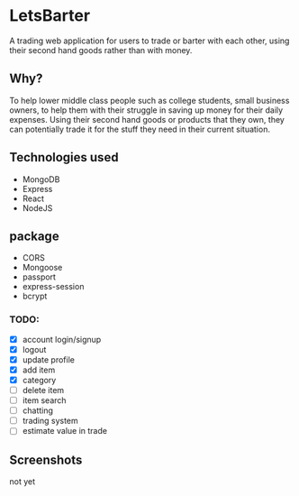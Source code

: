 # LetsBarter

A trading web application for users to trade or barter with each other, using their second hand goods rather than with money.

## Why?
To help lower middle class people such as college students, small business owners, to help them with their struggle in saving up money for their daily expenses. Using their second hand goods or products that they own, they can potentially trade it for the stuff they need in their current situation.

## Technologies used
- MongoDB
- Express
- React
- NodeJS
## package
- CORS
- Mongoose
- passport
- express-session
- bcrypt

### TODO:
- [x] account login/signup
- [x] logout
- [x] update profile
- [x] add item
- [x] category
- [ ] delete item
- [ ] item search
- [ ] chatting
- [ ] trading system
- [ ] estimate value in trade

## Screenshots
not yet